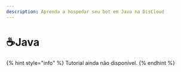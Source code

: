 ```yaml
---
description: Aprenda a hospedar seu bot em Java na DisCloud
---
```


# ☕Java

{% hint style="info" %}
Tutorial ainda não disponível.
{% endhint %}

